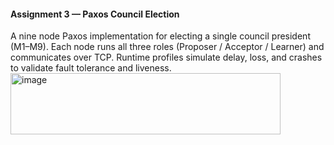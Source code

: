 #### Assignment 3 — Paxos Council Election

A nine node Paxos implementation for electing a single council president (M1–M9). Each node runs all three roles (Proposer / Acceptor / Learner) and communicates over TCP. Runtime profiles simulate delay, loss, and crashes to validate fault tolerance and liveness.<img width="432" height="98" alt="image" src="https://github.com/user-attachments/assets/62e5db74-d50c-4615-b4bc-9229b02ee329" />

